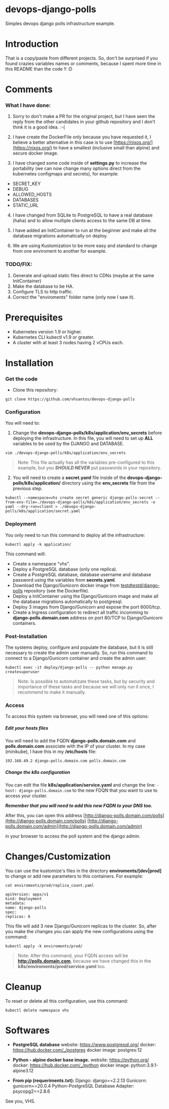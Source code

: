 # devops-django-polls
Simples devops django polls infrastructure example.


# Introduction
That is a copy/paste from different projects. So, don't be surprised if you found crazies variables names or comments, because I spent more time in this README than the code !! :D

# Comments

### What I have done:
1. Sorry to don't make a PR for the original project, but I have seen the reply from the other candidates in your github repository and I don't think it is a good idea. :-(

2. I have create the DockerFile only because you have requested it, I believe a better alternative in this case is to use [https://nixos.org/](https://nixos.org/) to have a smallest (inclusive small than alpine) and secure docker image.

3. I have changed some code inside of **settings.py** to increase the portability (we can now change many options direct from the kubernetes configmaps and secrets), for example:
* SECRET_KEY
* DEBUG
* ALLOWED_HOSTS
* DATABASES
* STATIC_URL

4. I have changed from SQLite to PostgreSQL to have a real database (haha) and to allow multiple clients access to the same DB at time.

5. I have added an InitContainer to run at the beginner and make all the database migrations automatically on deploy.

6. We are using Kustomization to be more easy and standard to change from one enviroment to another for example.


### TODO/FIX:
1. Generate and upload static files direct to CDNs (maybe at the same InitContainer)
2. Make the database to be HA.
3. Configure TLS to http traffic.
4. Correct the "enviroments" folder name (only now I saw it).


# Prerequisites
- Kubernetes version 1.9 or higher.
- Kubernetes CLI kubectl v1.9 or greater.
- A cluster with at least 3 nodes having 2 vCPUs each.

# Installation

### Get the code

- Clone this repository:
```
git clone https://github.com/vhsantos/devops-django-polls
```


### Configuration

You will need to:
1. Change the **devops-django-polls/k8s/application/env_secrets** before deploying the infrastructure. In this file, you will need to set up **ALL** variables to be used by the DJANGO and DATABASE.

```
vim ./devops-django-polls/k8s/application/env_secrets
```

> Note: This file actually has all the variables pre-configured to this example, but you ***SHOULD NEVER*** put passwords in your repository.

2. You will need to create a **secret.yaml** file inside of the **devops-django-polls/k8s/application/** directory using the **env_secrets** file from the previous step.

```
kubectl --namespace=vhs create secret generic django-polls-secret --from-env-file=./devops-django-polls/k8s/application/env_secrets -o yaml --dry-run=client > ./devops-django-polls/k8s/application/secret.yaml
```


### Deployment

You only need to run this command to deploy all the infrastructure:
```
kubectl apply -k application/
```

This command will:
- Create a namespace "vhs".
- Deploy a PostgreSQL database (only one replica).
- Create a PostgreSQL database, database username and database password using the variables from **secrets.yaml**.
- Download the Django/Gunicorn docker image from [testdtestd/django-polls](https://hub.docker.com/repository/docker/testdtestd/django-polls) repository (see the Dockerfile).
- Deploy a InitContainer using the Django/Gunicorn image and make all the database migrations automatically to postgresql.
- Deploy 3 images from Django/Gunicorn and expose the port 8000/tcp.
- Create a Ingress configuration to redirect all traffic incomming to **django-polls.domain.com** address on port 80/TCP to Django/Gunicorn containers.


### Post-Installation

The systems deploy, configure and populate the database, but it is still necessary to create the admin user manually. So, run this command to connect to a Django/Gunicorn container and create the admin user:

```
kubectl exec -it deploy/django-polls -- python manage.py createsuperuser
```

> Note: Is possible to automatizate these tasks, but by security and importance of these tasks and because we will only run it once, I recommend to make it manually.


### Access
To access this system via browser, you will need one of this options:

##### Edit your hosts files
You will need to add the FQDN **django-polls.domain.com** and **polls.domain.com** associate with the IP of your cluster. In my case (minikube), I have this in my **/etc/hosts** file:

```192.168.49.2 django-polls.domain.com polls.domain.com```


##### Change the k8s configuration
You can edit the file **k8s/application/service.yaml** and change the line:
```- host: django-polls.domain.com```
to the new FDQN that you want to use to access your cluster.

***Remember that you will need to add this new FQDN to your DNS too.***


After this, you can open this address
[http://django-polls.domain.com/polls](http://django-polls.domain.com/polls)
[http://django-polls.domain.com/admin](http://django-polls.domain.com/admin)

in your browser to access the poll system and the django admin.




# Changes/Customization
You can use the kustomize's files in the directory **enviroments/[dev|prod]** to change or add new parameters to this containers. For example:
```
cat enviroments/prod/replica_count.yaml

apiVersion: apps/v1
kind: Deployment
metadata:
name: django-polls
spec:
replicas: 6
```

This file will add 3 new Django/Gunicorn replicas to the cluster. So, after you make the changes you can apply the new configurations using the command:

```
kubectl apply -k enviroments/prod/
```

> Note: After this command, your FQDN access will be **http://polls.domain.com**, because we have changed this in the **k8s/enviroments/prod/service.yaml** too.


# Cleanup
To reset or delete all this configuration, use this command:

```
kubectl delete namespace vhs
```


# Softwares
- **PostgreSQL database**
website: https://www.postgresql.org/
docker: https://hub.docker.com/_/postgres
docker image: postgres:12

- **Python - alpine docker base image.**
website: https://python.org/
docker: https://hub.docker.com/_/python
docker image: python:3.9.1-alpine3.12

- **From pip (requeriments.txt):**
Django: django==2.2.13
Gunicorn: gunicorn==20.0.4
Python-PostgreSQL Database Adapter: psycopg2==2.8.6


See you, VHS.
